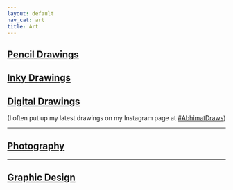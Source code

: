 ```yaml
---
layout: default
nav_cat: art
title: Art
---
```


## [Pencil Drawings](./pencil-drawings/)

## [Inky Drawings](./inky-drawings/)

## [Digital Drawings](./digital-drawings/)

<center><p>(I often put up my latest drawings on my Instagram page at <a href="https://www.instagram.com/explore/tags/abhimatdraws/">#AbhimatDraws</a>)</p></center>

---

## [Photography](./photography/)

---

## [Graphic Design](./graphic-design/)

